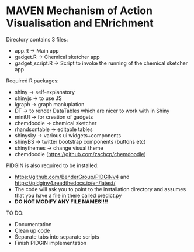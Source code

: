 # MAVEN Mechanism of Action Visualisation and ENrichment
 
 Directory contains 3 files:
 - app.R -> Main app
 - gadget.R -> Chemical sketcher app
 - gadget_script.R -> Script to invoke the running of the chemical sketcher app 

Required R packages:
- shiny -> self-explanatory
- shinyjs -> to use JS
- igraph -> graph maniuplation
- DT -> to render DataTables which are nicer to work with in Shiny
- miniUI -> for creation of gadgets
- chemdoodle -> chemical sketcher
- rhandsontable -> editable tables
- shinysky -> various ui widgets+components
- shinyBS -> twitter bootstrap components (buttons etc)
- shinythemes -> change visual theme
- chemdoodle (https://github.com/zachcp/chemdoodle)

PIDGIN is also required to be installed:
- https://github.com/BenderGroup/PIDGINv4 and https://pidginv4.readthedocs.io/en/latest/
- The code will ask you to point to the installation directory and assumes that you have a file in there called predict.py
- **DO NOT MODIFY ANY FILE NAMES!!!!**
 
 TO DO:
 - Documentation
 - Clean up code
 - Separate tabs into separate scripts
 - Finish PIDGIN implementation
